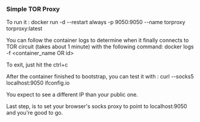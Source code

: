 ### **Simple TOR Proxy**
To run it :
docker run -d --restart always -p 9050:9050 --name torproxy torproxy:latest

You can follow the container logs to determine when it finally connects to TOR circuit (takes about 1 minute) with the following command:
docker logs -f <container_name OR id>

To exit, just hit the ctrl+c

After the container finished to bootstrap, you can test it with :
curl --socks5 localhost:9050 ifconfig.io

You expect to see a different IP than your public one.

Last step, is to set your browser's socks proxy to point to localhost:9050 and you're good to go.
